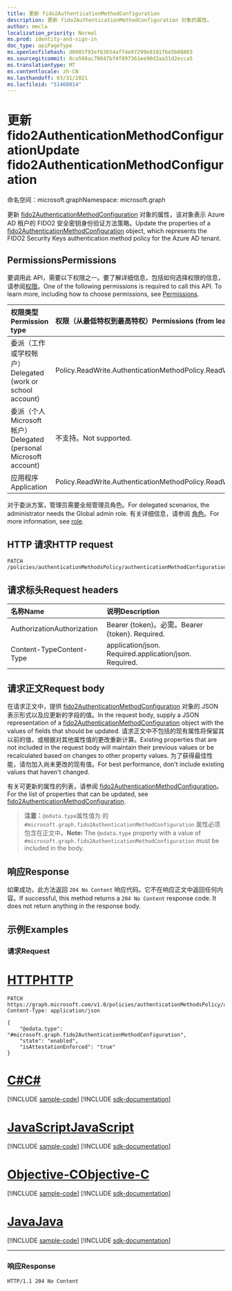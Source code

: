 ```yaml
---
title: 更新 fido2AuthenticationMethodConfiguration
description: 更新 fido2AuthenticationMethodConfiguration 对象的属性。
author: mmcla
localization_priority: Normal
ms.prod: identity-and-sign-in
doc_type: apiPageType
ms.openlocfilehash: d6001f93ef63654aff4e97299e9101f6e5b08865
ms.sourcegitcommit: 8ca598ac70647bf4f897361ee90d3aa31d2ecca5
ms.translationtype: MT
ms.contentlocale: zh-CN
ms.lasthandoff: 03/31/2021
ms.locfileid: "51468014"
---
```

# <a name="update-fido2authenticationmethodconfiguration"></a><span data-ttu-id="9505c-103">更新 fido2AuthenticationMethodConfiguration</span><span class="sxs-lookup"><span data-stu-id="9505c-103">Update fido2AuthenticationMethodConfiguration</span></span>
<span data-ttu-id="9505c-104">命名空间：microsoft.graph</span><span class="sxs-lookup"><span data-stu-id="9505c-104">Namespace: microsoft.graph</span></span>

<span data-ttu-id="9505c-105">更新 [fido2AuthenticationMethodConfiguration](../resources/fido2authenticationmethodconfiguration.md) 对象的属性，该对象表示 Azure AD 租户的 FIDO2 安全密钥身份验证方法策略。</span><span class="sxs-lookup"><span data-stu-id="9505c-105">Update the properties of a [fido2AuthenticationMethodConfiguration](../resources/fido2authenticationmethodconfiguration.md) object, which represents the FIDO2 Security Keys authentication method policy for the Azure AD tenant.</span></span>

## <a name="permissions"></a><span data-ttu-id="9505c-106">Permissions</span><span class="sxs-lookup"><span data-stu-id="9505c-106">Permissions</span></span>
<span data-ttu-id="9505c-p101">要调用此 API，需要以下权限之一。要了解详细信息，包括如何选择权限的信息，请参阅[权限](/graph/permissions-reference)。</span><span class="sxs-lookup"><span data-stu-id="9505c-p101">One of the following permissions is required to call this API. To learn more, including how to choose permissions, see [Permissions](/graph/permissions-reference).</span></span>

|<span data-ttu-id="9505c-109">权限类型</span><span class="sxs-lookup"><span data-stu-id="9505c-109">Permission type</span></span>|<span data-ttu-id="9505c-110">权限（从最低特权到最高特权）</span><span class="sxs-lookup"><span data-stu-id="9505c-110">Permissions (from least to most privileged)</span></span>|
|:---|:---|
|<span data-ttu-id="9505c-111">委派（工作或学校帐户）</span><span class="sxs-lookup"><span data-stu-id="9505c-111">Delegated (work or school account)</span></span>|<span data-ttu-id="9505c-112">Policy.ReadWrite.AuthenticationMethod</span><span class="sxs-lookup"><span data-stu-id="9505c-112">Policy.ReadWrite.AuthenticationMethod</span></span>|
|<span data-ttu-id="9505c-113">委派（个人 Microsoft 帐户）</span><span class="sxs-lookup"><span data-stu-id="9505c-113">Delegated (personal Microsoft account)</span></span>|<span data-ttu-id="9505c-114">不支持。</span><span class="sxs-lookup"><span data-stu-id="9505c-114">Not supported.</span></span>|
|<span data-ttu-id="9505c-115">应用程序</span><span class="sxs-lookup"><span data-stu-id="9505c-115">Application</span></span>|<span data-ttu-id="9505c-116">Policy.ReadWrite.AuthenticationMethod</span><span class="sxs-lookup"><span data-stu-id="9505c-116">Policy.ReadWrite.AuthenticationMethod</span></span>|

<span data-ttu-id="9505c-117">对于委派方案，管理员需要全局管理员角色。</span><span class="sxs-lookup"><span data-stu-id="9505c-117">For delegated scenarios, the administrator needs the Global admin role.</span></span> <span data-ttu-id="9505c-118">有关详细信息，请参阅 [角色](/azure/active-directory/users-groups-roles/directory-assign-admin-roles#available-roles)。</span><span class="sxs-lookup"><span data-stu-id="9505c-118">For more information, see [role](/azure/active-directory/users-groups-roles/directory-assign-admin-roles#available-roles).</span></span>


## <a name="http-request"></a><span data-ttu-id="9505c-119">HTTP 请求</span><span class="sxs-lookup"><span data-stu-id="9505c-119">HTTP request</span></span>

<!-- {
  "blockType": "ignored"
}
-->
``` http
PATCH /policies/authenticationMethodsPolicy/authenticationMethodConfigurations/fido2
```

## <a name="request-headers"></a><span data-ttu-id="9505c-120">请求标头</span><span class="sxs-lookup"><span data-stu-id="9505c-120">Request headers</span></span>
|<span data-ttu-id="9505c-121">名称</span><span class="sxs-lookup"><span data-stu-id="9505c-121">Name</span></span>|<span data-ttu-id="9505c-122">说明</span><span class="sxs-lookup"><span data-stu-id="9505c-122">Description</span></span>|
|:---|:---|
|<span data-ttu-id="9505c-123">Authorization</span><span class="sxs-lookup"><span data-stu-id="9505c-123">Authorization</span></span>|<span data-ttu-id="9505c-p103">Bearer {token}。必需。</span><span class="sxs-lookup"><span data-stu-id="9505c-p103">Bearer {token}. Required.</span></span>|
|<span data-ttu-id="9505c-126">Content-Type</span><span class="sxs-lookup"><span data-stu-id="9505c-126">Content-Type</span></span>|<span data-ttu-id="9505c-p104">application/json. Required.</span><span class="sxs-lookup"><span data-stu-id="9505c-p104">application/json. Required.</span></span>|

## <a name="request-body"></a><span data-ttu-id="9505c-129">请求正文</span><span class="sxs-lookup"><span data-stu-id="9505c-129">Request body</span></span>
<span data-ttu-id="9505c-130">在请求正文中，提供 [fido2AuthenticationMethodConfiguration](../resources/fido2authenticationmethodconfiguration.md) 对象的 JSON 表示形式以及应更新的字段的值。</span><span class="sxs-lookup"><span data-stu-id="9505c-130">In the request body, supply a JSON representation of a [fido2AuthenticationMethodConfiguration](../resources/fido2authenticationmethodconfiguration.md) object with the values of fields that should be updated.</span></span> <span data-ttu-id="9505c-131">请求正文中不包括的现有属性将保留其以前的值，或根据对其他属性值的更改重新计算。</span><span class="sxs-lookup"><span data-stu-id="9505c-131">Existing properties that are not included in the request body will maintain their previous values or be recalculated based on changes to other property values.</span></span> <span data-ttu-id="9505c-132">为了获得最佳性能，请勿加入尚未更改的现有值。</span><span class="sxs-lookup"><span data-stu-id="9505c-132">For best performance, don't include existing values that haven't changed.</span></span>

<span data-ttu-id="9505c-133">有关可更新的属性的列表，请参阅 [fido2AuthenticationMethodConfiguration](../resources/fido2authenticationmethodconfiguration.md)。</span><span class="sxs-lookup"><span data-stu-id="9505c-133">For the list of properties that can be updated, see [fido2AuthenticationMethodConfiguration](../resources/fido2authenticationmethodconfiguration.md).</span></span>

><span data-ttu-id="9505c-134">**注意：**`@odata.type`属性值为 的 `#microsoft.graph.fido2AuthenticationMethodConfiguration` 属性必须包含在正文中。</span><span class="sxs-lookup"><span data-stu-id="9505c-134">**Note:** The `@odata.type` property with a value of `#microsoft.graph.fido2AuthenticationMethodConfiguration` must be included in the body.</span></span>


## <a name="response"></a><span data-ttu-id="9505c-135">响应</span><span class="sxs-lookup"><span data-stu-id="9505c-135">Response</span></span>

<span data-ttu-id="9505c-p106">如果成功，此方法返回 `204 No Content` 响应代码。它不在响应正文中返回任何内容。</span><span class="sxs-lookup"><span data-stu-id="9505c-p106">If successful, this method returns a `204 No Content` response code. It does not return anything in the response body.</span></span>

## <a name="examples"></a><span data-ttu-id="9505c-138">示例</span><span class="sxs-lookup"><span data-stu-id="9505c-138">Examples</span></span>

### <a name="request"></a><span data-ttu-id="9505c-139">请求</span><span class="sxs-lookup"><span data-stu-id="9505c-139">Request</span></span>

# <a name="http"></a>[<span data-ttu-id="9505c-140">HTTP</span><span class="sxs-lookup"><span data-stu-id="9505c-140">HTTP</span></span>](#tab/http)
<!-- {
  "blockType": "request",
  "name": "update_fido2authenticationmethodconfiguration"
}
-->
``` http
PATCH https://graph.microsoft.com/v1.0/policies/authenticationMethodsPolicy/authenticationMethodConfigurations/fido2
Content-Type: application/json

{
    "@odata.type": "#microsoft.graph.fido2AuthenticationMethodConfiguration",
    "state": "enabled",
    "isAttestationEnforced": "true"
}
```
# <a name="c"></a>[<span data-ttu-id="9505c-141">C#</span><span class="sxs-lookup"><span data-stu-id="9505c-141">C#</span></span>](#tab/csharp)
[!INCLUDE [sample-code](../includes/snippets/csharp/update-fido2authenticationmethodconfiguration-csharp-snippets.md)]
[!INCLUDE [sdk-documentation](../includes/snippets/snippets-sdk-documentation-link.md)]

# <a name="javascript"></a>[<span data-ttu-id="9505c-142">JavaScript</span><span class="sxs-lookup"><span data-stu-id="9505c-142">JavaScript</span></span>](#tab/javascript)
[!INCLUDE [sample-code](../includes/snippets/javascript/update-fido2authenticationmethodconfiguration-javascript-snippets.md)]
[!INCLUDE [sdk-documentation](../includes/snippets/snippets-sdk-documentation-link.md)]

# <a name="objective-c"></a>[<span data-ttu-id="9505c-143">Objective-C</span><span class="sxs-lookup"><span data-stu-id="9505c-143">Objective-C</span></span>](#tab/objc)
[!INCLUDE [sample-code](../includes/snippets/objc/update-fido2authenticationmethodconfiguration-objc-snippets.md)]
[!INCLUDE [sdk-documentation](../includes/snippets/snippets-sdk-documentation-link.md)]

# <a name="java"></a>[<span data-ttu-id="9505c-144">Java</span><span class="sxs-lookup"><span data-stu-id="9505c-144">Java</span></span>](#tab/java)
[!INCLUDE [sample-code](../includes/snippets/java/update-fido2authenticationmethodconfiguration-java-snippets.md)]
[!INCLUDE [sdk-documentation](../includes/snippets/snippets-sdk-documentation-link.md)]

---



### <a name="response"></a><span data-ttu-id="9505c-145">响应</span><span class="sxs-lookup"><span data-stu-id="9505c-145">Response</span></span>
<!-- {
  "blockType": "response",
  "truncated": true
}
-->
``` http
HTTP/1.1 204 No Content
```

